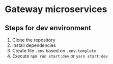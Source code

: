 # Gateway microservices

## Steps for dev environment

1. Clone the repository
2. Install dependencies
3. Create file `.env` based on `.env.template`
4. Execute `npm run start:dev` or `yarn start:dev`
